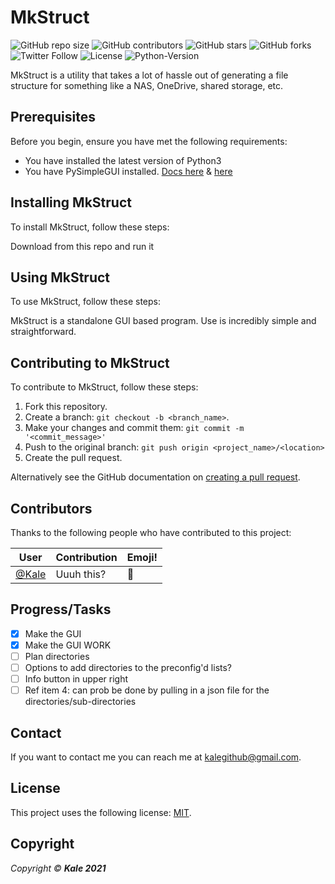 # MkStruct

![GitHub repo size](https://img.shields.io/github/repo-size/AlbusNoir/mkstruct?style=plastic&logo=appveyor)
![GitHub contributors](https://img.shields.io/github/contributors/AlbusNoir/mkstruct?style=plastic&logo=appveyor)
![GitHub stars](https://img.shields.io/github/stars/AlbusNoir/mkstruct?style=social)
![GitHub forks](https://img.shields.io/github/forks/AlbusNoir/mkstruct?style=social)
![Twitter Follow](https://img.shields.io/twitter/follow/KaleLeafyGreen?style=social&link=http://twitter.com/kaleleafygreen&link=http://twitter.com/kaleleafygreen)
![License](https://img.shields.io/badge/license-MIT-blue?style=plastic&logo=appveyor)
![Python-Version](https://img.shields.io/badge/Python-3.8-blueviolet?style=plastic&logo=appveyor)

MkStruct is a utility that takes a lot of hassle out of generating a file structure for something like a NAS, OneDrive, shared storage, etc.

## Prerequisites

Before you begin, ensure you have met the following requirements:
* You have installed the latest version of Python3
* You have PySimpleGUI installed. [Docs here](https://github.com/PySimpleGUI/PySimpleGUI) & [here](https://pysimplegui.readthedocs.io/en/latest/)

## Installing MkStruct

To install MkStruct, follow these steps:

Download from this repo and run it

## Using MkStruct

To use MkStruct, follow these steps:

MkStruct is a standalone GUI based program. Use is incredibly simple and straightforward.

## Contributing to MkStruct
To contribute to MkStruct, follow these steps:

1. Fork this repository.
2. Create a branch: `git checkout -b <branch_name>`.
3. Make your changes and commit them: `git commit -m '<commit_message>'`
4. Push to the original branch: `git push origin <project_name>/<location>`
5. Create the pull request.

Alternatively see the GitHub documentation on [creating a pull request](https://help.github.com/en/github/collaborating-with-issues-and-pull-requests/creating-a-pull-request).

## Contributors

Thanks to the following people who have contributed to this project:


User | Contribution | Emoji!
------------ | ------------- | -------------
[@Kale](https://github.com/AlbusNoir) | Uuuh this? | 📖

## Progress/Tasks
- [x] Make the GUI
- [x] Make the GUI WORK
- [ ] Plan directories
- [ ] Options to add directories to the preconfig'd lists?
- [ ] Info button in upper right
- [ ] Ref item 4: can prob be done by pulling in a json file for the directories/sub-directories

## Contact

If you want to contact me you can reach me at kalegithub@gmail.com.

## License
This project uses the following license: [MIT](https://choosealicense.com/licenses/mit/).

## Copyright

*Copyright © **Kale 2021***

